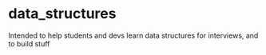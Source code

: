 # data_structures
Intended to help students and devs learn data structures for interviews, and to build stuff
